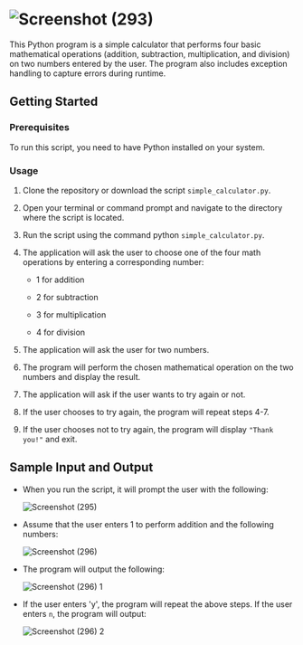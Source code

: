 # ![Screenshot (293)](https://github.com/laivwxyz/Simple_App_Calculator/assets/129714181/e60bfb08-9a5e-436c-858c-82f1d0b055a3)

This Python program is a simple calculator that performs four basic mathematical operations (addition, subtraction, multiplication, and division) on two numbers entered by the user. The program also includes exception handling to capture errors during runtime.

## Getting Started

### Prerequisites

To run this script, you need to have Python installed on your system.

### Usage

1. Clone the repository or download the script `simple_calculator.py`.

2. Open your terminal or command prompt and navigate to the directory where the script is located.

3. Run the script using the command python `simple_calculator.py`.

4. The application will ask the user to choose one of the four math operations by entering a corresponding number:

    - 1 for addition

    - 2 for subtraction

    - 3 for multiplication

    - 4 for division

5. The application will ask the user for two numbers.

6. The program will perform the chosen mathematical operation on the two numbers and display the result.

7. The application will ask if the user wants to try again or not.

8. If the user chooses to try again, the program will repeat steps 4-7.

9. If the user chooses not to try again, the program will display `"Thank you!"` and exit.

## Sample Input and Output

- When you run the script, it will prompt the user with the following:

    ![Screenshot (295)](https://github.com/laivwxyz/Simple_App_Calculator/assets/129714181/8da1d665-1ce4-4c05-a1ac-d0045848c640)

- Assume that the user enters 1 to perform addition and the following numbers:

    ![Screenshot (296)](https://github.com/laivwxyz/Simple_App_Calculator/assets/129714181/fe384687-cded-4d6a-98c5-c482ab3246a0)

- The program will output the following:

    ![Screenshot (296) 1](https://github.com/laivwxyz/Simple_App_Calculator/assets/129714181/a2e5ead9-238a-41c7-956a-e3000b42539a)

- If the user enters 'y', the program will repeat the above steps. If the user enters `n`, the program will output:

    ![Screenshot (296) 2](https://github.com/laivwxyz/Simple_App_Calculator/assets/129714181/f115b6d6-329c-4462-96cc-96d582b02ff9)




